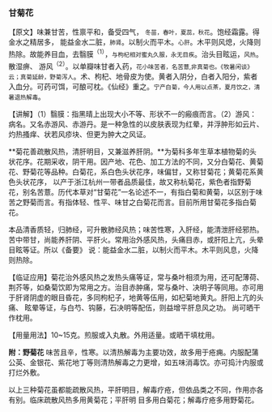 ### 甘菊花

【原文】味兼甘苦，性禀平和，备受四气，
<small>冬苗，春叶，夏蕊，秋花</small>。饱经霜露。得金水之精居多，
能益金水二脏，<small>肺肾</small>。以制火而平木。<small>心肝</small>。木平则风熄，火降则热除。故能养目血，去翳膜<sup>（1）</sup>，<small>与枸杞相对蜜丸久服，永无目疾</small>。治头目眩运，<small>风热</small>。散湿痹、
游风<sup>（2）</sup>。以单瓣味甘者入药，<small>花小味苦者，名苦薏,非真菊也。《牧暑闲谈》云；真菊延龄，野菊泻人</small>。术、枸杞、地骨皮为使。黄者入阴分，白者入阳分，紫者入血分。可药可饵，可酿可枕。《仙经》重之。<small>宁产白菊，今人用以点茶，夏月饮之，清暑退热解毒</small>。

【讲解】（1）翳膜：指黑晴上出现大小不等、形状不一的瘢痕而言。（2）游风：病名。又名赤游风、赤游丹。是一种急性的以皮肤表现为红晕，并浮肿形如云片、灼热搔痒、状若风疹块、但更为肿大之风证。

**菊花善疏散风热，清肝明目，又兼滋养肝阴。**为菊科多年生草本植物菊的头状花序。花期采收，阴干用。因产地、花色、加工方法的不同，又分白菊花、黄菊花、野菊花等品种。白菊花，系白色头状花序，味偏甘，又称甘菊花；黄菊花系黄色头状花序，
以产于浙江杭州一带者品质最佳，故又称杭菊花，紫色者指野菊花，别名苦薏。历代本草对“甘菊花”一名论述不一，有指白菊和黄菊，以区别于味苦之野菊而言。有指体轻、性平、味甘之白菊花而言。目前所用甘菊花多指白菊花。	

本品清香质轻，归肺经，可升散肺经风热；味苦性寒，入肝经，能清泄肝经邪热。苦中带甘，尚能养肝阴、平肝火。常用治外感风热，头痛目赤，或肝阳上亢，头晕目眩等证。所以《备要》
说：能益金水二脏，以制火而平木。木平则风息，火降则热除。

【临证应用】菊花治外感风热之发热头痛等证，常与桑叶相须为用，还可配薄荷、荆芥等，如桑菊饮即为常用之方。治目赤肿痛，常与桑叶、决明子等同用。亦可用于肝肾阴虚的眼目昏花，多同枸杞子，地黄等伍用，如杞菊地黄丸。肝阳上亢的头痛、
眩晕等证，与白芍、钩藤，石决明等配伍，则益增平肝息风之功。
尚可晒干作枕用。

【用量用法】10~15克。煎服或入丸散。外用适量。或晒干填枕用。

**附：野菊花** 味苦且辛，性寒。以清热解毒为主要功效，故多用于疮痈。内服配蒲公英、金银花、紫花地丁等则清热解毒之力更增，如五味消毒饮。亦可捣汁内服或打烂外敷。

以上三种菊花虽都能疏散风热，平肝明目，解毒疗疮，但依品类之不同，作用亦各有别。临床疏散风热多用黄菊花；平肝明
目多用白菊花；解毒疗疮多用野菊花。
